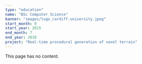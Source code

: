 ```yaml
---
type: "education"
name: "BSc Computer Science"
banner: "images/logo_cardiff-university.jpeg"
start_month: 9
start_year: 2015
end_month: 7
end_year: 2018
project: "Real-time procedural generation of voxel terrain"
---
```


This page has no content.
